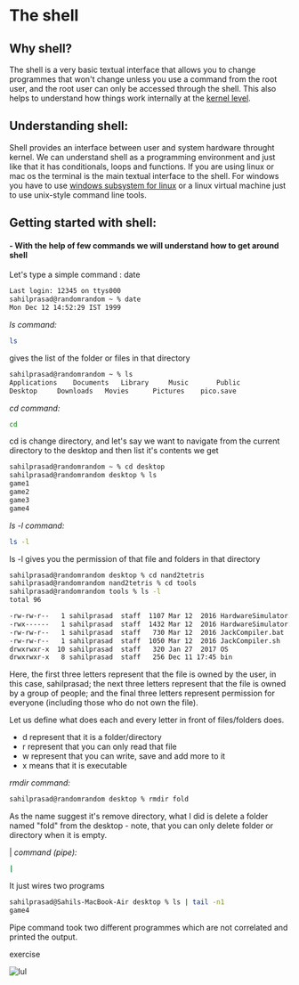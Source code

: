 # The shell

## Why shell?
The shell is a very basic textual interface that allows you to change programmes that won't change unless you use a command from the root user, and the root user can only be accessed through the shell. This also helps to understand how things work internally at the [kernel level](https://en.wikipedia.org/wiki/Kernel_(operating_system)).

## Understanding shell:

Shell provides an interface between user and system hardware throught kernel. We can understand shell as a programming environment and just like that it has conditionals, loops and functions. If you are using linux or mac os the terminal is the main textual interface to the shell. For windows you have to use [windows subsystem for linux](https://learn.microsoft.com/en-us/windows/wsl/) or a linux virtual machine just to use unix-style command line tools.

## Getting started with shell:

#### - With the help of few commands we will understand how to get around shell

Let's type a simple command : date
```sh
Last login: 12345 on ttys000
sahilprasad@randomrandom ~ % date
Mon Dec 12 14:52:29 IST 1999
```
 *ls command:*
```sh
ls
```
gives the list of the folder or files in that directory
```sh
sahilprasad@randomrandom ~ % ls
Applications	Documents	Library		Music		Public
Desktop		Downloads	Movies		Pictures	pico.save
```



*cd command:*
```sh
cd
```
cd is change directory, and let's say we want to navigate from the current directory to the desktop and then list it's contents we get
```sh
sahilprasad@randomrandom ~ % cd desktop
sahilprasad@randomrandom desktop % ls
game1
game2
game3
game4
```
*ls -l command:*
```sh
ls -l
```
ls -l gives you the permission of that file and folders in that directory
```sh
sahilprasad@randomrandom desktop % cd nand2tetris
sahilprasad@randomrandom nand2tetris % cd tools
sahilprasad@randomrandom tools % ls -l
total 96

-rw-rw-r--   1 sahilprasad  staff  1107 Mar 12  2016 HardwareSimulator.bat
-rwx------   1 sahilprasad  staff  1432 Mar 12  2016 HardwareSimulator.sh
-rw-rw-r--   1 sahilprasad  staff   730 Mar 12  2016 JackCompiler.bat
-rw-rw-r--   1 sahilprasad  staff  1050 Mar 12  2016 JackCompiler.sh
drwxrwxr-x  10 sahilprasad  staff   320 Jan 27  2017 OS
drwxrwxr-x   8 sahilprasad  staff   256 Dec 11 17:45 bin
```

Here, the first three letters represent that the file is owned by the user, in this case, sahilprasad; the next three letters represent that the file is owned by a group of people; and the final three letters represent permission for everyone (including those who do not own the file). 

Let us define what does each and every letter in front of files/folders does.
 
- d represent that it is a folder/directory
- r represent that you can only read that file
- w represent that you can write, save and add more to it
- x means that it is executable



*rmdir command:*
```sh
sahilprasad@randomrandom desktop % rmdir fold
```
As the name suggest it's remove directory, what I did is delete a folder named "fold" from the desktop - note, that you can only delete folder or directory when it is empty.

| *command (pipe):*
```sh
|
```
It just wires two programs
```sh
sahilprasad@Sahils-MacBook-Air desktop % ls | tail -n1 
game4
```
Pipe command  took two different programmes which are not correlated and printed the output.

exercise

![lul](https://user-images.githubusercontent.com/97829644/207043312-04848661-cea8-400b-9572-1b8991a8ff7f.png)

